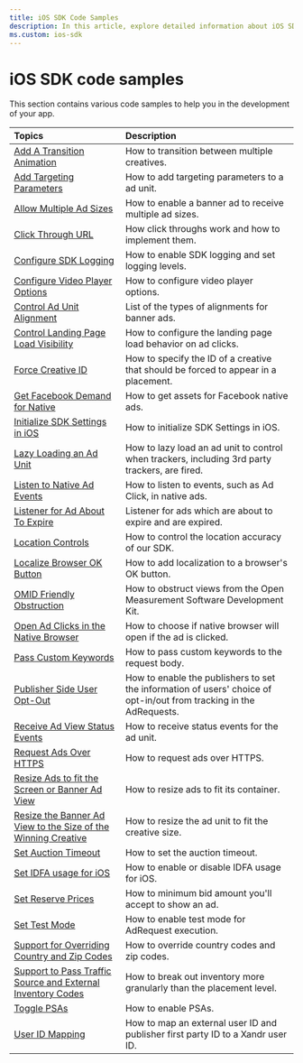 ```yaml
---
title: iOS SDK Code Samples
description: In this article, explore detailed information about iOS SDK code samples.
ms.custom: ios-sdk
---
```


# iOS SDK code samples

This section contains various code samples to help you in the development of your app.

| Topics | Description |
|:---|:---|
| [Add A Transition Animation](add-a-transition-animation-on-ios.md) | How to transition between multiple creatives. |
| [Add Targeting Parameters](add-targeting-parameters-on-ios.md) | How to add targeting parameters to a ad unit. |
| [Allow Multiple Ad Sizes](allow-multiple-ad-sizes-to-serve-into-a-banner-ad-view-on-ios.md) | How to enable a banner ad to receive multiple ad sizes. |
| [Click Through URL](click-through-url-on-ios.md) | How click throughs work and how to implement them. |
| [Configure SDK Logging](configure-sdk-logging-on-ios.md) | How to enable SDK logging and set logging levels. |
| [Configure Video Player Options](configure-video-player-options-on-ios.md) | How to configure video player options. |
| [Control Ad Unit Alignment](control-ad-unit-alignment-on-ios.md) | List of the types of alignments for banner ads. |
| [Control Landing Page Load Visibility](control-landing-page-load-visibility-on-ios.md) | How to configure the landing page load behavior on ad clicks. |
| [Force Creative ID](forcecreativeid-for-ios.md) | How to specify the ID of a creative that should be forced to appear in a placement. |
| [Get Facebook Demand for Native](get-facebook-demand-for-native-on-ios.md) | How to get assets for Facebook native ads. |
| [Initialize SDK Settings in iOS](initialize-sdk-settings-in-ios.md) | How to initialize SDK Settings in iOS. |
| [Lazy Loading an Ad Unit](lazy-load-for-ios.md) | How to lazy load an ad unit to control when trackers, including 3rd party trackers, are fired. |
| [Listen to Native Ad Events](listen-to-native-ad-events-on-ios.md) | How to listen to events, such as Ad Click, in native ads. |
| [Listener for Ad About To Expire](listener-for-adabouttoexpire-on-ios.md) | Listener for ads which are about to expire and are expired. |
| [Location Controls](location-controls-on-ios.md) | How to control the location accuracy of our SDK. |
| [Localize Browser OK Button](localize-browser-button.md) | How to add localization to a browser's OK button. |
| [OMID Friendly Obstruction](omid-friendly-obstruction-for-ios.md) | How to obstruct views from the Open Measurement Software Development Kit. |
| [Open Ad Clicks in the Native Browser](open-ad-clicks-in-the-native-browser-on-ios.md) | How to choose if native browser will open if the ad is clicked. |
| [Pass Custom Keywords](pass-custom-keywords-on-ios.md) | How to pass custom keywords to the request body. |
| [Publisher Side User Opt-Out](publisher-side-user-opt-out-for-ios.md) | How to enable the publishers to set the information of  users' choice of opt-in/out from tracking in the AdRequests. |
| [Receive Ad View Status Events](receive-ad-view-status-events-on-ios.md) | How to receive status events for the ad unit. |
| [Request Ads Over HTTPS](request-ads-over-https-on-ios.md) | How to request ads over HTTPS. |
| [Resize Ads to fit the Screen or Banner Ad View](resize-ads-to-fit-the-screen-or-banner-ad-view-on-ios.md) | How to resize ads to fit its container. |
| [Resize the Banner Ad View to the Size of the Winning Creative](resize-the-banner-ad-view-to-the-size-of-the-winning-creative-on-ios.md) | How to resize the ad unit to fit the creative size. |
| [Set Auction Timeout](set-the-auction-timeout-for-ios.md) | How to set the auction timeout. |
| [Set IDFA usage for iOS](set-idfa-usage-for-ios.md)  | How to enable or disable IDFA usage for iOS. |
| [Set Reserve Prices](set-reserve-prices-on-ios.md) | How to minimum bid amount you'll accept to show an ad. |
| [Set Test Mode](set-test-mode-for-ios.md) | How to enable test mode for AdRequest execution. |
| [Support for Overriding Country and Zip Codes](support-for-overriding-country-and-zip-codes-for-ios.md) | How to override country codes and zip codes. |
| [Support to Pass Traffic Source and External Inventory Codes](support-to-pass-traffic-source-and-external-inventory-codes-in-ad-request-for-ios.md) | How to break out inventory more granularly than the placement level. |
| [Toggle PSAs](toggle-psas-on-ios.md) | How to enable PSAs. |
| [User ID Mapping](user-id-s-mapping-on-ios.md) | How to map an external user ID and publisher first party ID to a Xandr user ID. |
